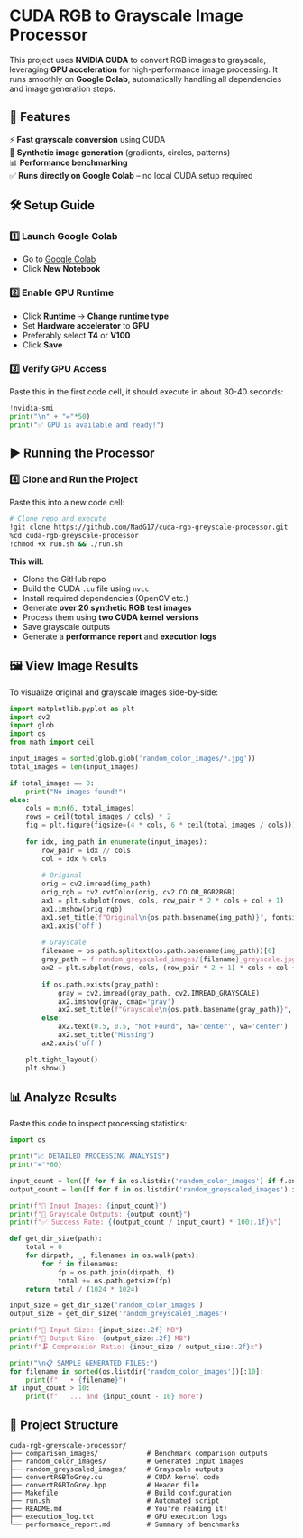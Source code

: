 # **CUDA RGB to Grayscale Image Processor**

This project uses **NVIDIA CUDA** to convert RGB images to grayscale, leveraging **GPU acceleration** for high-performance image processing. It runs smoothly on **Google Colab**, automatically handling all dependencies and image generation steps.

## **🚀 Features**

⚡ **Fast grayscale conversion** using CUDA  
🧪 **Synthetic image generation** (gradients, circles, patterns)  
📊 **Performance benchmarking**  
✅ **Runs directly on Google Colab** – no local CUDA setup required  

## **🛠️ Setup Guide**

### **1️⃣ Launch Google Colab**
- Go to [Google Colab](https://colab.research.google.com/)
- Click **New Notebook**

### **2️⃣ Enable GPU Runtime**
- Click **Runtime** → **Change runtime type**
- Set **Hardware accelerator** to **GPU**
- Preferably select **T4** or **V100**
- Click **Save**

### **3️⃣ Verify GPU Access**
Paste this in the first code cell, it should execute in about 30-40 seconds:

```python
!nvidia-smi
print("\n" + "="*50)
print("✅ GPU is available and ready!")
```

## **▶️ Running the Processor**

### **4️⃣ Clone and Run the Project**
Paste this into a new code cell:

```bash
# Clone repo and execute
!git clone https://github.com/NadG17/cuda-rgb-greyscale-processor.git
%cd cuda-rgb-greyscale-processor
!chmod +x run.sh && ./run.sh
```

**This will:**
- Clone the GitHub repo
- Build the CUDA `.cu` file using `nvcc`
- Install required dependencies (OpenCV etc.)
- Generate **over 20 synthetic RGB test images**
- Process them using **two CUDA kernel versions**
- Save grayscale outputs
- Generate a **performance report** and **execution logs**

## **🖼️ View Image Results**

To visualize original and grayscale images side-by-side:

```python
import matplotlib.pyplot as plt
import cv2
import glob
import os
from math import ceil

input_images = sorted(glob.glob('random_color_images/*.jpg'))
total_images = len(input_images)

if total_images == 0:
    print("No images found!")
else:
    cols = min(6, total_images)
    rows = ceil(total_images / cols) * 2
    fig = plt.figure(figsize=(4 * cols, 6 * ceil(total_images / cols)))
    
    for idx, img_path in enumerate(input_images):
        row_pair = idx // cols
        col = idx % cols
        
        # Original
        orig = cv2.imread(img_path)
        orig_rgb = cv2.cvtColor(orig, cv2.COLOR_BGR2RGB)
        ax1 = plt.subplot(rows, cols, row_pair * 2 * cols + col + 1)
        ax1.imshow(orig_rgb)
        ax1.set_title(f"Original\n{os.path.basename(img_path)}", fontsize=9)
        ax1.axis('off')
        
        # Grayscale
        filename = os.path.splitext(os.path.basename(img_path))[0]
        gray_path = f'random_greyscaled_images/{filename}_greyscale.jpg'
        ax2 = plt.subplot(rows, cols, (row_pair * 2 + 1) * cols + col + 1)
        
        if os.path.exists(gray_path):
            gray = cv2.imread(gray_path, cv2.IMREAD_GRAYSCALE)
            ax2.imshow(gray, cmap='gray')
            ax2.set_title(f"Grayscale\n{os.path.basename(gray_path)}", fontsize=9)
        else:
            ax2.text(0.5, 0.5, "Not Found", ha='center', va='center')
            ax2.set_title("Missing")
        ax2.axis('off')

    plt.tight_layout()
    plt.show()
```

## **📊 Analyze Results**

Paste this code to inspect processing statistics:

```python
import os

print("📈 DETAILED PROCESSING ANALYSIS")
print("="*60)

input_count = len([f for f in os.listdir('random_color_images') if f.endswith('.jpg')])
output_count = len([f for f in os.listdir('random_greyscaled_images') if f.endswith('.jpg')])

print(f"📁 Input Images: {input_count}")
print(f"📁 Grayscale Outputs: {output_count}")
print(f"✅ Success Rate: {(output_count / input_count) * 100:.1f}%")

def get_dir_size(path):
    total = 0
    for dirpath, _, filenames in os.walk(path):
        for f in filenames:
            fp = os.path.join(dirpath, f)
            total += os.path.getsize(fp)
    return total / (1024 * 1024)

input_size = get_dir_size('random_color_images')
output_size = get_dir_size('random_greyscaled_images')

print(f"💾 Input Size: {input_size:.2f} MB")
print(f"💾 Output Size: {output_size:.2f} MB")
print(f"🗜️ Compression Ratio: {input_size / output_size:.2f}x")

print("\n📋 SAMPLE GENERATED FILES:")
for filename in sorted(os.listdir('random_color_images'))[:10]:
    print(f"   • {filename}")
if input_count > 10:
    print(f"   ... and {input_count - 10} more")
```

## **🧩 Project Structure**

```
cuda-rgb-greyscale-processor/
├── comparison_images/            # Benchmark comparison outputs
├── random_color_images/          # Generated input images
├── random_greyscaled_images/     # Grayscale outputs
├── convertRGBToGrey.cu           # CUDA kernel code
├── convertRGBToGrey.hpp          # Header file
├── Makefile                      # Build configuration
├── run.sh                        # Automated script
├── README.md                     # You're reading it!
├── execution_log.txt             # GPU execution logs
└── performance_report.md         # Summary of benchmarks
```
